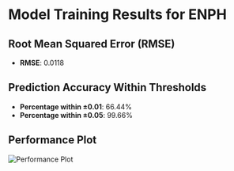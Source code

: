 # Model Training Results for ENPH

## Root Mean Squared Error (RMSE)
- **RMSE**: 0.0118

## Prediction Accuracy Within Thresholds
- **Percentage within ±0.01**: 66.44%
- **Percentage within ±0.05**: 99.66%

## Performance Plot
![Performance Plot](../imgs/ENPH.png)

